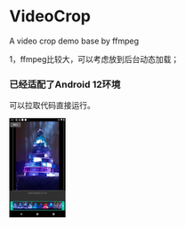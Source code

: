 # VideoCrop
A video crop demo base by ffmpeg

1，ffmpeg比较大，可以考虑放到后台动态加载；

### 已经适配了Android 12环境

可以拉取代码直接运行。

<img src="https://github.com/Pangu-Immortal/VideoCropping/blob/main/Screenshot_20220617_163923.png" width="20%" height="20%" />
